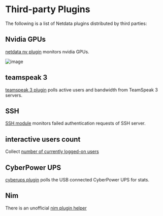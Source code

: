 # Third-party Plugins

The following is a list of Netdata plugins distributed by third parties:

## Nvidia GPUs

[netdata nv plugin](https://github.com/coraxx/netdata_nv_plugin) monitors nvidia GPUs.

![image](https://user-images.githubusercontent.com/2662304/29516895-351e905e-867b-11e7-9863-3fb6924490ab.png)

## teamspeak 3

[teamspeak 3 plugin](https://github.com/coraxx/netdata_ts3_plugin) polls active users and bandwidth from TeamSpeak 3 servers.

## SSH

[SSH module](https://github.com/Yaser-Amiri/netdata-ssh-module) monitors failed authentication requests of SSH server.

## interactive users count

Collect [number of currently logged-on users](https://github.com/veksh/netdata-numsessions)

## CyberPower UPS

[cyberups plugin](https://github.com/HawtDogFlvrWtr/netdata_cyberpwrups_plugin) polls the USB connected CyberPower UPS for stats.

## Nim

There is an unofficial [nim plugin helper](https://github.com/FedericoCeratto/nim-netdata-plugin)
